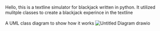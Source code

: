 Hello, this is a textline simulator for blackjack written in python. It utilized mulitple classes to create a blackjack experince in the textline </br>
</br>
A UML class diagram to show how it works
![Untitled Diagram drawio](https://github.com/user-attachments/assets/daafc2dc-6b42-488d-a9d6-11cc3e9f783c)
